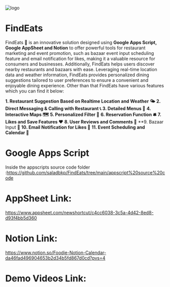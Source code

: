 ![logo](https://github.com/user-attachments/assets/8a34be6c-4bdb-489b-9189-2a94187a4ab4)
# FindEats
FindEats :fork_and_knife: is an innovative solution designed using **Google Apps Script, Google AppSheet and Notion** to offer powerful tools for restaurant marketing and event promotion, such as bazaar event input scheduling feature and email notification for likes, making it a valuable resource for consumers and businesses. Additionally, FindEats helps users discover nearby restaurants and bazaars with ease. Leveraging real-time location data and weather information, FindEats provides personalized dining suggestions tailored to user preferences to ensure a convenient and enjoyable dining experience. Other than that FindEats have various features which you can find it below:

**1. Restaurant Suggestion Based on Realtime Location and Weather :sun_behind_small_cloud:**
**2. Direct Messaging & Calling with Restaurant :telephone_receiver:**
**3. Detailed Menus :ledger:**
**4. Interactive Maps :world_map:**
**5. Personalized Filter :100:**
**6. Reservation Function :bellhop_bell:**
**7. Likes and Save Features :heart:**
**8. User Reviews and Comments :speak_no_evil:**
**9. Bazaar Input :loudspeaker:
**10. Email Notification for Likes :email:**
**11. Event Scheduling and Calendar :calendar:**
    

# Google Apps Script 
Inside the appscripts source code folder :https://github.com/saladbkp/FindEats/tree/main/appscript%20source%20code
# AppSheet Link: 
https://www.appsheet.com/newshortcut/c4cc6038-3c5a-4d42-8ed8-d93f4bb5d360
# Notion Link: 
https://www.notion.so/Foodie-Notion-Calendar-da46fad496904653b2d34b5fd867d0cd?pvs=4 
# Demo Videos Link:




